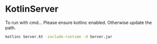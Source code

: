 # KotlinServer
To run with cmd...
Please ensure kotlinc enabled. Otherwise update the path.
```sh
kotlinc Server.kt -include-runtime -d Server.jar   
